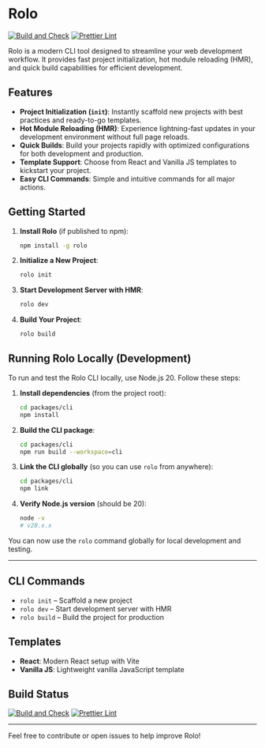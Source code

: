 # Rolo

[![Build and Check](https://github.com/rolo-kit/rolo/actions/workflows/ci.yml/badge.svg)](https://github.com/rolo-kit/rolo/actions/workflows/ci.yml)
[![Prettier Lint](https://github.com/rolo-kit/rolo/actions/workflows/prettier.yml/badge.svg)](https://github.com/rolo-kit/rolo/actions/workflows/prettier.yml)

Rolo is a modern CLI tool designed to streamline your web development workflow. It provides fast project initialization, hot module reloading (HMR), and quick build capabilities for efficient development.

## Features

- **Project Initialization (`init`)**: Instantly scaffold new projects with best practices and ready-to-go templates.
- **Hot Module Reloading (HMR)**: Experience lightning-fast updates in your development environment without full page reloads.
- **Quick Builds**: Build your projects rapidly with optimized configurations for both development and production.
- **Template Support**: Choose from React and Vanilla JS templates to kickstart your project.
- **Easy CLI Commands**: Simple and intuitive commands for all major actions.

## Getting Started

1. **Install Rolo** (if published to npm):

   ```sh
   npm install -g rolo
   ```

2. **Initialize a New Project**:

   ```sh
   rolo init
   ```

3. **Start Development Server with HMR**:

   ```sh
   rolo dev
   ```

4. **Build Your Project**:
   ```sh
   rolo build
   ```

## Running Rolo Locally (Development)

To run and test the Rolo CLI locally, use Node.js 20. Follow these steps:

1. **Install dependencies** (from the project root):

   ```sh
   cd packages/cli
   npm install
   ```

2. **Build the CLI package**:

   ```sh
   cd packages/cli
   npm run build --workspace=cli
   ```

3. **Link the CLI globally** (so you can use `rolo` from anywhere):

   ```sh
   cd packages/cli
   npm link
   ```

4. **Verify Node.js version** (should be 20):
   ```sh
   node -v
   # v20.x.x
   ```

You can now use the `rolo` command globally for local development and testing.

---

## CLI Commands

- `rolo init` – Scaffold a new project
- `rolo dev` – Start development server with HMR
- `rolo build` – Build the project for production

## Templates

- **React**: Modern React setup with Vite
- **Vanilla JS**: Lightweight vanilla JavaScript template

## Build Status

[![Build and Check](https://github.com/rolo-kit/rolo/actions/workflows/ci.yml/badge.svg)](https://github.com/rolo-kit/rolo/actions/workflows/ci.yml)
[![Prettier Lint](https://github.com/rolo-kit/rolo/actions/workflows/prettier.yml/badge.svg)](https://github.com/rolo-kit/rolo/actions/workflows/prettier.yml)

---

Feel free to contribute or open issues to help improve Rolo!
